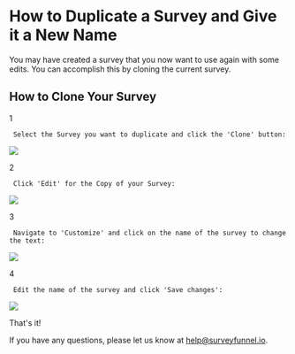 # How to Duplicate a Survey and Give it a New Name

You may have created a survey that you now want to use again with some edits. You can accomplish this by cloning the current survey.

## How to Clone Your Survey

1

```text
 Select the Survey you want to duplicate and click the 'Clone' button: 
```

![](https://d33v4339jhl8k0.cloudfront.net/docs/assets/53974d6ce4b0c76107b109d1/images/59691f3e042863033a1b2077/file-%20bqo9J2t2Zl.png)

2

```text
 Click 'Edit' for the Copy of your Survey: 
```

![](https://d33v4339jhl8k0.cloudfront.net/docs/assets/53974d6ce4b0c76107b109d1/images/59691fd82c7d3a73488b2020/file-%20YNriI31oGw.png)

3

```text
 Navigate to 'Customize' and click on the name of the survey to change the text: 
```

![](https://d33v4339jhl8k0.cloudfront.net/docs/assets/53974d6ce4b0c76107b109d1/images/5969207b2c7d3a73488b2027/file-%20ZupmyaDrua.png)

4

```text
 Edit the name of the survey and click 'Save changes': 
```

![](https://d33v4339jhl8k0.cloudfront.net/docs/assets/53974d6ce4b0c76107b109d1/images/596920af042863033a1b207f/file-%20WOjslKMSFX.png)

That's it!

If you have any questions, please let us know at [help@surveyfunnel.io](mailto:mailto:help@surveyfunnel.io).

